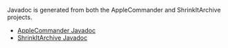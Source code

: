 Javadoc is generated from both the AppleCommander and ShrinkItArchive projects.

* [AppleCommander Javadoc](dev-notes/javadoc/AppleCommander/index.html)
* [ShrinkItArchive Javadoc](dev-notes/javadoc/ShrinkItArchive/index.html)
